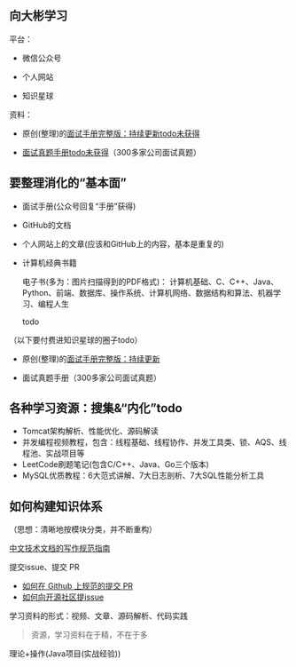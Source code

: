 ## 向大彬学习

平台：

+ 微信公众号

+ 个人网站

+ 知识星球

资料：

+ 原创(整理)的[面试手册完整版：持续更新todo未获得](dabin-interview-manual-todo.md)

+ [面试真题手册todo未获得]()（300多家公司面试真题）

## 要整理消化的“基本面”

+ 面试手册(公众号回复“手册”获得)

+ GitHub的文档

+ 个人网站上的文章(应该和GitHub上的内容，基本是重复的)

+ 计算机经典书籍

  电子书(多为：图片扫描得到的PDF格式)：
  计算机基础、C、C++、Java、Python、前端、数据库、操作系统、计算机网络、数据结构和算法、机器学习、编程人生

  todo

（以下要付费进知识星球的圈子todo）

+ 原创(整理)的[面试手册完整版：持续更新]()

+ 面试真题手册（300多家公司面试真题）

## 各种学习资源：搜集&“内化”todo

+ Tomcat架构解析、性能优化、源码解读
+ 并发编程视频教程，包含：线程基础、线程协作、并发工具类、锁、AQS、线程池、实战项目等
+ LeetCode刷题笔记(包含C/C++、Java、Go三个版本)
+ MySQL优质教程：6大范式讲解、7大日志剖析、7大SQL性能分析工具

## 如何构建知识体系

（思想：清晰地按模块分类，并不断重构）

[中文技术文档的写作规范指南](https://github.com/ruanyf/document-style-guide)

提交issue、提交 PR

- [如何在 Github 上规范的提交 PR](https://juejin.cn/post/7167734674167447582)
- [如何向开源社区提issue](https://github.com/seajs/seajs/issues/545)

学习资料的形式：视频、文章、源码解析、代码实践

> 资源，学习资料在于精，不在于多



理论+操作(Java项目(实战经验))
